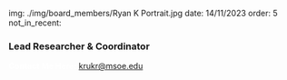 img: ./img/board_members/Ryan K Portrait.jpg
date: 14/11/2023
order: 5
not_in_recent:

### Lead Researcher & Coordinator


<a style = 'font-weight: bold; color: white;'>Contact Me Here:</a> <a style = 'color: blue eyes;'>krukr@msoe.edu</a>